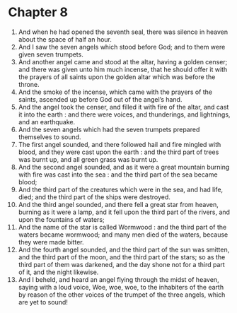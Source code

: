 # Chapter 8

1. And when he had opened the seventh seal, there was silence in heaven about the space of half an hour.
2. And I saw the seven angels which stood before God; and to them were given seven trumpets.
3. And another angel came and stood at the altar, having a golden censer; and there was given unto him much incense, that he should offer it with the prayers of all saints upon the golden altar which was before the throne.
4. And the smoke of the incense, which came with the prayers of the saints, ascended up before God out of the angel’s hand.
5. And the angel took the censer, and filled it with fire of the altar, and cast it into the earth : and there were voices, and thunderings, and lightnings, and an earthquake.
6. And the seven angels which had the seven trumpets prepared themselves to sound.
7. The first angel sounded, and there followed hail and fire mingled with blood, and they were cast upon the earth : and the third part of trees was burnt up, and all green grass was burnt up.
8. And the second angel sounded, and as it were a great mountain burning with fire was cast into the sea : and the third part of the sea became blood;
9. And the third part of the creatures which were in the sea, and had life, died; and the third part of the ships were destroyed.
10. And the third angel sounded, and there fell a great star from heaven, burning as it were a lamp, and it fell upon the third part of the rivers, and upon the fountains of waters;
11. And the name of the star is called Wormwood : and the third part of the waters became wormwood; and many men died of the waters, because they were made bitter.
12. And the fourth angel sounded, and the third part of the sun was smitten, and the third part of the moon, and the third part of the stars; so as the third part of them was darkened, and the day shone not for a third part of it, and the night likewise.
13. And I beheld, and heard an angel flying through the midst of heaven, saying with a loud voice, Woe, woe, woe, to the inhabiters of the earth by reason of the other voices of the trumpet of the three angels, which are yet to sound!

